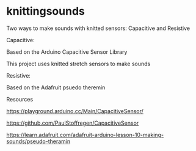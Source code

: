 # knittingsounds
Two ways to make sounds with knitted sensors: Capacitive and Resistive

Capacitive:

Based on the Arduino Capacitive Sensor Library

This project uses knitted stretch sensors to make sounds

Resistive:

Based on the Adafruit psuedo theremin

Resources 

https://playground.arduino.cc/Main/CapacitiveSensor/

https://github.com/PaulStoffregen/CapacitiveSensor

https://learn.adafruit.com/adafruit-arduino-lesson-10-making-sounds/pseudo-theramin
